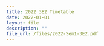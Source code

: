 ```yaml
---
title: 2022 3E2 Timetable
date: 2022-01-01
layout: file
description: ""
file_url: /files/2022-Sem1-3E2.pdf
---
```


